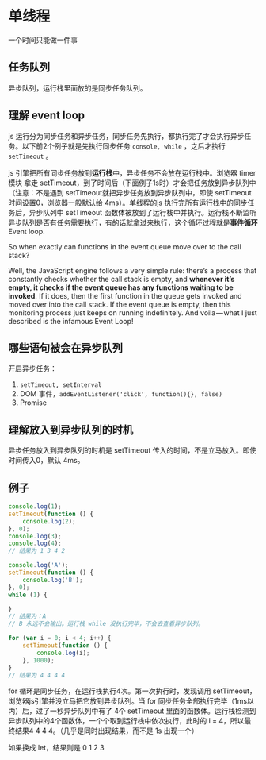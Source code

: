 # 单线程

一个时间只能做一件事

## 任务队列

异步队列，运行栈里面放的是同步任务队列。

## 理解 event loop

js 运行分为同步任务和异步任务，同步任务先执行，都执行完了才会执行异步任务。以下前2个例子就是先执行同步任务 `console, while` ，之后才执行 `setTimeout` 。

js 引擎把所有同步任务放到**运行栈**中，异步任务不会放在运行栈中。浏览器 timer模块 拿走 setTimeout，到了时间后（下面例子1s时）才会把任务放到异步队列中（注意：不是遇到 setTimeout就把异步任务放到异步队列中，即使 setTimeout 时间设置0，浏览器一般默认给 4ms）。单线程的js 执行完所有运行栈中的同步任务后，异步队列中 setTimeout 函数体被放到了运行栈中并执行。运行栈不断监听异步队列是否有任务需要执行，有的话就拿过来执行，这个循环过程就是**事件循环** Event loop.

So when exactly can functions in the event queue move over to the call stack?

Well, the JavaScript engine follows a very simple rule: there’s a process that constantly checks whether the call stack is empty, and **whenever it’s empty, it checks if the event queue has any functions waiting to be invoked**. If it does, then the first function in the queue gets invoked and moved over into the call stack. If the event queue is empty, then this monitoring process just keeps on running indefinitely. And voila — what I just described is the infamous Event Loop!

## 哪些语句被会在异步队列

开启异步任务：

1. `setTimeout, setInterval`
1. DOM 事件，`addEventListener('click', function(){}, false)`
1. Promise

## 理解放入到异步队列的时机

异步任务放入到异步队列的时机是 setTimeout 传入的时间，不是立马放入。即使时间传入0，默认 4ms。

## 例子

```javascript
console.log(1);
setTimeout(function () {
    console.log(2);
}, 0);
console.log(3);
console.log(4);
// 结果为 1 3 4 2

console.log('A');
setTimeout(function () {
    console.log('B');
}, 0);
while (1) {

}
// 结果为：A
// B 永远不会输出。运行栈 while 没执行完毕，不会去查看异步队列。

for (var i = 0; i < 4; i++) {
    setTimeout(function () {
        console.log(i);
    }, 1000);
}
// 结果为 4 4 4 4
```

for 循环是同步任务，在运行栈执行4次。第一次执行时，发现调用 setTimeout，浏览器js引擎并没立马把它放到异步队列。当 for 同步任务全部执行完毕（1ms以内）后，过了一秒异步队列中有了 4个 setTimeout 里面的函数体。运行栈检测到异步队列中的4个函数体，一个个取到运行栈中依次执行，此时的 i = 4，所以最终结果4 4 4 4。（几乎是同时出现结果，而不是 1s 出现一个）

如果换成 let，结果则是 0 1 2 3